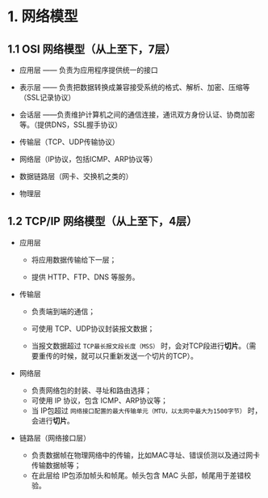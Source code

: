 # 1. 网络模型

## 1.1 OSI 网络模型（从上至下，7层）

* 应用层 —— 负责为应用程序提供统一的接口
* 表示层 —— 负责把数据转换成兼容接受系统的格式、解析、加密、压缩等（SSL记录协议）
* 会话层 ——负责维护计算机之间的通信连接，通讯双方身份认证、协商加密等。（提供DNS，SSL握手协议）

* 传输层（TCP、UDP传输协议）

* 网络层（IP协议，包括ICMP、ARP协议等）

* 数据链路层（网卡、交换机之类的）

* 物理层



## 1.2 TCP/IP 网络模型（从上至下，4层）

* 应用层

  * 将应用数据传输给下一层；

  * 提供 HTTP、FTP、DNS 等服务。

* 传输层

  * 负责端到端的通信；
  * 可使用 TCP、UDP协议封装报文数据；

  * 当报文数据超过 `TCP最长报文段长度（MSS）` 时，会对TCP段进行**切片**。（需要重传的时候，就可以只重新发送一个切片的TCP）。

* 网络层 

  * 负责网络包的封装、寻址和路由选择；
  * 可使用 IP 协议，包含 ICMP、ARP协议等；
  * 当 IP包超过 `网络接口配置的最大传输单元（MTU，以太网中最大为1500字节）` 时，会进行**切片**。

* 链路层（网络接口层）

  * 负责数据帧在物理网络中的传输，比如MAC寻址、错误侦测以及通过网卡传输数据帧等；
  * 在此层给 IP包添加帧头和帧尾。帧头包含 MAC 头部，帧尾用于差错校验。



